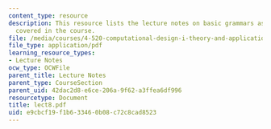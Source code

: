 ```yaml
---
content_type: resource
description: This resource lists the lecture notes on basic grammars as per the topics
  covered in the course.
file: /media/courses/4-520-computational-design-i-theory-and-applications-fall-2005/e9cbcf19f1b633460b08c72c8cad8523_lect8.pdf
file_type: application/pdf
learning_resource_types:
- Lecture Notes
ocw_type: OCWFile
parent_title: Lecture Notes
parent_type: CourseSection
parent_uid: 42dac2d8-e6ce-206a-9f62-a3ffea6df996
resourcetype: Document
title: lect8.pdf
uid: e9cbcf19-f1b6-3346-0b08-c72c8cad8523
---
```

